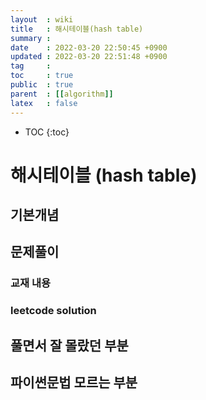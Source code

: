 ```yaml
---
layout  : wiki
title   : 해시테이블(hash table) 
summary : 
date    : 2022-03-20 22:50:45 +0900
updated : 2022-03-20 22:51:48 +0900
tag     : 
toc     : true
public  : true
parent  : [[algorithm]] 
latex   : false
---
```

* TOC
{:toc}

# 해시테이블 (hash table)
## 기본개념 

## 문제풀이  
### 교재 내용

### leetcode solution

## 풀면서 잘 몰랐던 부분 

## 파이썬문법 모르는 부분 

